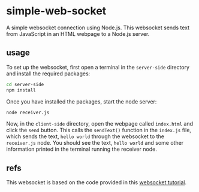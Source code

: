 # simple-web-socket
A simple websocket connection using Node.js. This websocket sends text from JavaScript in an HTML webpage to a Node.js server.

## usage
To set up the websocket, first open a terminal in the `server-side` directory and install the required packages:
```bash
cd server-side
npm install
```

Once you have installed the packages, start the node server:
```bash
node receiver.js
```

Now, in the `client-side` directory, open the webpage called `index.html` and click the `send` button. This calls the `sendText()` function in the `index.js` file, which sends the text, `hello world` through the websocket to the `receiver.js` node. You should see the text, `hello world` and some other information printed in the terminal running the receiver node.

## refs
This websocket is based on the code provided in this [websocket tutorial](https://medium.com/@martin.sikora/node-js-websocket-simple-chat-tutorial-2def3a841b61).